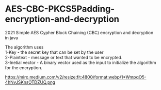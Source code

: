 # AES-CBC-PKCS5Padding-encryption-and-decryption
2021 Simple AES Cypher Block Chaining (CBC) encryption and decryption in java 

The algorithm uses                                                                                                                                             
1-Key - the secret key that can be set by the user                                                                                                                                                       
2-Plaintext - message or text that wanted to be encrypted.                                                                                                                                             
3-Inetial vector - A binary vector used as the input to initialize the algorithm for the encryption.                                                                                                             



https://miro.medium.com/v2/resize:fit:4800/format:webp/1*WmpqO5-4hNvJSKnsOTDZUQ.png


